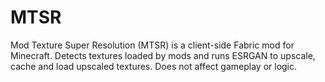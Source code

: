 # MTSR
Mod Texture Super Resolution (MTSR) is a client-side Fabric mod for Minecraft. Detects textures loaded by mods and runs ESRGAN to upscale, cache and load upscaled textures. Does not affect gameplay or logic.
